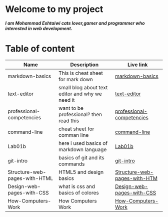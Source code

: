 # Welcome to my project

**_I am Mohammad Eshtaiwi cats lover,gamer and programmer who interested in web development._**

# Table of content

| Name                          | Description                                     | Live link                                                                                                       |
| ----------------------------- | ----------------------------------------------- | --------------------------------------------------------------------------------------------------------------- |
| markdown-basics               | This is cheat sheet for mark down               | [markdown-basics](https://mohammad-eshtaiwi.github.io/reading-notes/markdown-basics)                            |
| text-editor                   | small blog about text editor and why we need it | [text-editor](https://mohammad-eshtaiwi.github.io/reading-notes/text-editor)                                    |
| professional-competencies     | want to be professional? then read this         | [professional-competencies](https://mohammad-eshtaiwi.github.io/reading-notes/professional-competencies)        |
| command-line                  | cheat sheet for comman line                     | [command-line](https://mohammad-eshtaiwi.github.io/reading-notes/command-line)                                  |
| Lab01b                        | here i used basics of markdown language         | [Lab01b](https://mohammad-eshtaiwi.github.io/reading-notes/Lab01b)                                              |
| git-intro                     | basics of git and its commands                  | [git-intro](https://mohammad-eshtaiwi.github.io/reading-notes/git-intro)                                        |
| Structure-web-pages-with-HTML | HTML5 and design basics                         | [Structure-web-pages-with-HTM](https://mohammad-eshtaiwi.github.io/reading-notes/Structure-web-pages-with-HTML) |
| Design-web-pages-with-CSS     | what is css and basics of colores               | [Design-web-pages-with-CSS](https://mohammad-eshtaiwi.github.io/reading-notes/Design-web-pages-with-CSS)        |
| How-Computers-Work            | How Computers Work                              | [How-Computers-Work](https://mohammad-eshtaiwi.github.io/reading-notes/How-Computers-Work)                      |
